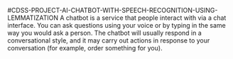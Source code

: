 #CDSS-PROJECT-AI-CHATBOT-WITH-SPEECH-RECOGNITION-USING-LEMMATIZATION
A chatbot is a service that people interact with via a chat interface. You can ask questions using your voice or by typing in the same way you would ask a person. The chatbot will usually respond in a conversational style, and it may carry out actions in response to your conversation (for example, order something for you).
